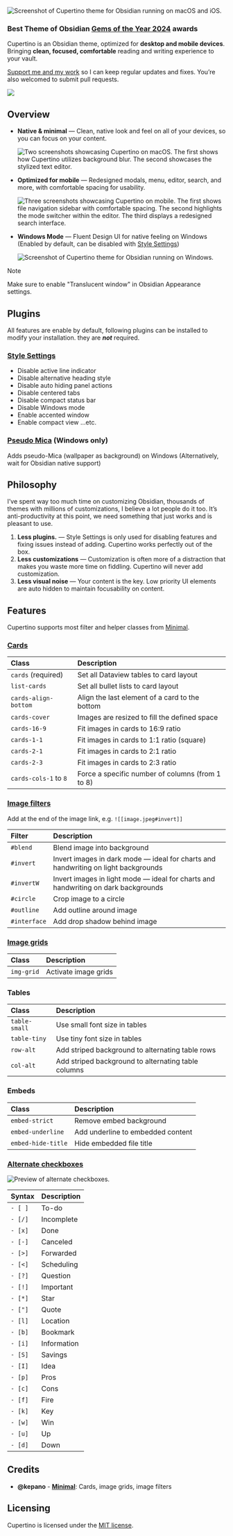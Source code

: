 ![Screenshot of Cupertino theme for Obsidian running on macOS and iOS.](img/hero.png)

### Best Theme of Obsidian [Gems of the Year 2024](https://obsidian.md/blog/2024-goty-winners/) awards

Cupertino is an Obsidian theme, optimized for **desktop and mobile devices**. Bringing **clean, focused, comfortable** reading and writing experience to your vault.

[Support me and my work](https://www.buymeacoffee.com/sevenaxis) so I can keep regular updates and fixes. You’re also welcomed to submit pull requests.

<a href="https://www.buymeacoffee.com/sevenaxis"><img src="https://img.buymeacoffee.com/button-api/?text=Buy me a coffee&emoji=☕&slug=sevenaxis&button_colour=BD5FFF&font_colour=ffffff&font_family=Inter&outline_colour=000000&coffee_colour=FFDD00" /></a>

## Overview

- **Native & minimal** — Clean, native look and feel on all of your devices, so you can focus on your content.

  ![Two screenshots showcasing Cupertino on macOS. The first shows how Cupertino utilizes background blur. The second showcases the stylized text editor.](img/native.png)

- **Optimized for mobile** — Redesigned modals, menu, editor, search, and more, with comfortable spacing for usability.

  ![Three screenshots showcasing Cupertino on mobile. The first shows file navigation sidebar with comfortable spacing. The second highlights the mode switcher within the editor. The third displays a redesigned search interface.](img/mobile.png)

- **Windows Mode** — Fluent Design UI for native feeling on Windows (Enabled by default, can be disabled with [Style Settings](https://github.com/mgmeyers/obsidian-style-settings))

  ![Screenshot of Cupertino theme for Obsidian running on Windows.](img/windows.png)

> [!NOTE]
> Make sure to enable "Translucent window" in Obsidian Appearance settings.

## Plugins

All features are enable by default, following plugins can be installed to modify your installation. they are **_not_** required.

### [Style Settings](https://github.com/mgmeyers/obsidian-style-settings)

- Disable active line indicator
- Disable alternative heading style
- Disable auto hiding panel actions
- Disable centered tabs
- Disable compact status bar
- Disable Windows mode
- Enable accented window
- Enable compact view
  ...etc.

### [Pseudo Mica](https://github.com/aaaaalexis/obsidian-cupertino-helper/) (Windows only)

Adds pseudo-Mica (wallpaper as background) on Windows (Alternatively, wait for Obsidian native support)

## Philosophy

I’ve spent way too much time on customizing Obsidian, thousands of themes with millions of customizations, I believe a lot people do it too. It’s anti-productivity at this point, we need something that just works and is pleasant to use.

1. **Less plugins.** — Style Settings is only used for disabling features and fixing issues instead of adding. Cupertino works perfectly out of the box.
2. **Less customizations** — Customization is often more of a distraction that makes you waste more time on fiddling. Cupertino will never add customization.
3. **Less visual noise** — Your content is the key. Low priority UI elements are auto hidden to maintain focusability on content.

## Features

Cupertino supports most filter and helper classes from [Minimal](https://github.com/kepano/obsidian-minimal).

### [Cards](https://minimal.guide/Block+types/Cards)

| Class                 | Description                                      |
| :-------------------- | :----------------------------------------------- |
| `cards` (required)    | Set all Dataview tables to card layout           |
| `list-cards`          | Set all bullet lists to card layout              |
| `cards-align-bottom`  | Align the last element of a card to the bottom   |
| `cards-cover`         | Images are resized to fill the defined space     |
| `cards-16-9`          | Fit images in cards to 16:9 ratio                |
| `cards-1-1`           | Fit images in cards to 1:1 ratio (square)        |
| `cards-2-1`           | Fit images in cards to 2:1 ratio                 |
| `cards-2-3`           | Fit images in cards to 2:3 ratio                 |
| `cards-cols-1` to `8` | Force a specific number of columns (from 1 to 8) |

### [Image filters](https://minimal.guide/images#Image+filters)

Add at the end of the image link, e.g. `![[image.jpeg#invert]]`

| Filter       | Description                                                                        |
| :----------- | :--------------------------------------------------------------------------------- |
| `#blend`     | Blend image into background                                                        |
| `#invert`    | Invert images in dark mode — ideal for charts and handwriting on light backgrounds |
| `#invertW`   | Invert images in light mode — ideal for charts and handwriting on dark backgrounds |
| `#circle`    | Crop image to a circle                                                             |
| `#outline`   | Add outline around image                                                           |
| `#interface` | Add drop shadow behind image                                                       |

### [Image grids](https://minimal.guide/Block+types/Image+grids)

| Class      | Description          |
| :--------- | :------------------- |
| `img-grid` | Activate image grids |

### Tables

| Class         | Description                                         |
| :------------ | :-------------------------------------------------- |
| `table-small` | Use small font size in tables                       |
| `table-tiny`  | Use tiny font size in tables                        |
| `row-alt`     | Add striped background to alternating table rows    |
| `col-alt`     | Add striped background to alternating table columns |

### Embeds

| Class              | Description                       |
| :----------------- | :-------------------------------- |
| `embed-strict`     | Remove embed background           |
| `embed-underline`  | Add underline to embedded content |
| `embed-hide-title` | Hide embedded file title          |

### [Alternate checkboxes](https://github.com/damiankorcz/Alternative-Checkboxes-Reference-Set)

![Preview of alternate checkboxes.](img/checkbox.png)

| Syntax  | Description |
| ------- | ----------- |
| `- [ ]` | To-do       |
| `- [/]` | Incomplete  |
| `- [x]` | Done        |
| `- [-]` | Canceled    |
| `- [>]` | Forwarded   |
| `- [<]` | Scheduling  |
| `- [?]` | Question    |
| `- [!]` | Important   |
| `- [*]` | Star        |
| `- ["]` | Quote       |
| `- [l]` | Location    |
| `- [b]` | Bookmark    |
| `- [i]` | Information |
| `- [S]` | Savings     |
| `- [I]` | Idea        |
| `- [p]` | Pros        |
| `- [c]` | Cons        |
| `- [f]` | Fire        |
| `- [k]` | Key         |
| `- [w]` | Win         |
| `- [u]` | Up          |
| `- [d]` | Down        |

## Credits

- **@kepano** - **[Minimal](https://github.com/kepano/obsidian-minimal)**: Cards, image grids, image filters

## Licensing

Cupertino is licensed under the [MIT license](LICENSE).
